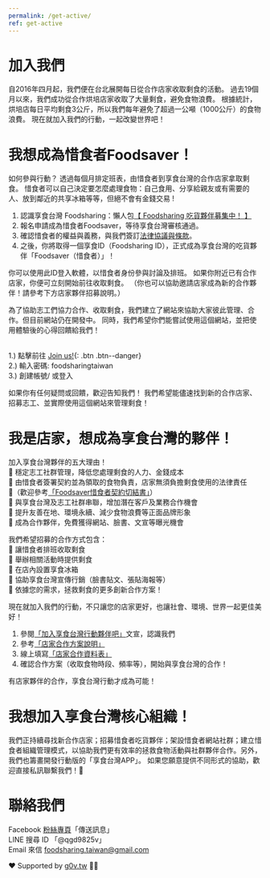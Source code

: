 ```yaml
---
permalink: /get-active/
ref: get-active
---
```


# 加入我們

自2016年四月起，我們便在台北展開每日從合作店家收取剩食的活動。
過去19個月以來，我們成功從合作烘培店家收取了大量剩食，避免食物浪費。
根據統計，烘培店每日平均剩食3公斤，所以我們每年避免了超過一公噸（1000公斤）的食物浪費。
現在就加入我們的行動，一起改變世界吧！


# 我想成為惜食者Foodsaver！

如何參與行動？
透過每個月排定班表，由惜食者到享食台灣的合作店家拿取剩食。
惜食者可以自己決定要怎麼處理食物：自己食用、分享給親友或有需要的人、放到鄰近的共享冰箱等等，但絕不會有金錢交易 !

1. 認識享食台灣 Foodsharing：懶人包[【 Foodsharing 吃貨夥伴募集中！ 】](https://www.facebook.com/foodsharingtaiwan/photos/?tab=album&album_id=2007658386118924)
2. 報名申請成為惜食者Foodsaver，等待享食台灣審核通過。
3. 確認惜食者的權益與義務，與我們簽訂[法律協議與條款](https://drive.google.com/file/d/0B3xaZ_QoJKPfdUNjdWxaLVBWNEE/view)。
4. 之後，你將取得一個享食ID（Foodsharing ID），正式成為享食台灣的吃貨夥伴「Foodsaver（惜食者）」！

你可以使用此ID登入軟體，以惜食者身份參與討論及排班。
如果你附近已有合作店家，你便可立刻開始前往收取剩食。
（你也可以協助邀請店家成為新的合作夥伴！請參考下方店家夥伴招募說明。）

為了協助志工們協力合作、收取剩食，我們建立了網站來協助大家彼此管理、合作。但目前網站仍在開發中。
同時，我們希望你們能嘗試使用這個網站，並把使用體驗後的心得回饋給我們！

<br />1.) 點擊前往 [Join us!](https://dev.karrot.world/#/groupPreview/25){: .btn .btn--danger}
<br />2.) 輸入密碼: foodsharingtaiwan
<br />3.) 創建帳號/ 或登入

如果你有任何疑問或回饋，歡迎告知我們！
我們希望能儘速找到新的合作店家、招募志工、並實際使用這個網站來管理剩食！


# 我是店家，想成為享食台灣的夥伴！

加入享食台灣夥伴的五大理由！
 <br />🍉 穩定志工社群管理，降低您處理剩食的人力、金錢成本
 <br />🍉 由惜食者簽署契約並為領取的食物負責，店家無須負擔剩食使用的法律責任
<br /> 🍉（歡迎參考[「Foodsaver惜食者契約切結書」](https://drive.google.com/file/d/0B3xaZ_QoJKPfdUNjdWxaLVBWNEE/view)）
 <br />🍉 與享食台灣及志工社群串聯，增加潛在客戶及業務合作機會
 <br />🍉 提升友善在地、環境永續、減少食物浪費等正面品牌形象
<br /> 🍉 成為合作夥伴，免費獲得網站、臉書、文宣等曝光機會

我們希望招募的合作方式包含：
<br /> 🍑 讓惜食者排班收取剩食
 <br />🍑 舉辦相關活動時提供剩食
 <br />🍑 在店內設置享食冰箱
<br /> 🍑 協助享食台灣宣傳行銷（臉書貼文、張貼海報等）
 <br />🍑 依據您的需求，拯救剩食的更多創新合作方案！
  
現在就加入我們的行動，不只讓您的店家更好，也讓社會、環境、世界一起更佳美好！
1. 參閱[「加入享食台灣行動夥伴吧」](https://drive.google.com/file/d/17VEgKyn9rPr_dtxwnXwnmcxVaE03G_im/view)文宣，認識我們
2. 參考[「店家合作方案說明」](https://drive.google.com/file/d/1XWT5VvOtRXhHogaUyhcY_DUre_eMecFj/view)
3. 線上填寫[「店家合作資料表」](https://docs.google.com/forms/d/e/1FAIpQLSdp-sfFXZvPqey3B_EgiUALk5KsyYMa4B3H-m1p68M20J9wsw/viewform) 
4. 確認合作方案（收取食物時段、頻率等），開始與享食台灣的合作！

有店家夥伴的合作，享食台灣行動才成為可能！


# 我想加入享食台灣核心組織！

我們正持續尋找新合作店家；招募惜食者吃貨夥伴；架設惜食者網站社群；建立惜食者組織管理模式，以協助我們更有效率的拯救食物活動與社群夥伴合作。另外，我們也籌畫開發行動版的「享食台灣APP」。
如果您願意提供不同形式的協助，歡迎直接私訊聯繫我們！🤝


# 聯絡我們

Facebook [粉絲專頁](https://www.facebook.com/foodsharingtaiwan/)「傳送訊息」
<br />LINE 搜尋 ID 「@qgd9825v」
<br />Email 來信 foodsharing.taiwan@gmail.com


❤️ Supported by [g0v.tw](https://grants.g0v.tw/power/) 🙏🏻  
